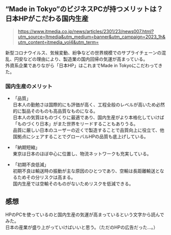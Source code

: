 ## “Made in Tokyo”のビジネスPCが持つメリットは？　日本HPがこだわる国内生産
> https://www.itmedia.co.jp/news/articles/2301/23/news007.html?utm_source=Itmedia&utm_medium=banner&utm_campaign=2023_1h&utm_content=itmedia_vol4&utm_term=  

  
新型コロナウイルス、気候変動、紛争などの世界規模でのサプライチェーンの混乱、円安などの理由により、製造業の国内回帰の気運が高まっている。  
外資系企業でありながら「日本HP」はこれまでMade in Tokyoにこだわってきた。  
  
  ### 国内生産のメリット
  - 「品質」  
  日本人の勤勉さは国際的にも評価が高く、工程全般のレベルが高いため必然的に製品そのものも高品質なものになる。  
  日本人の気質はものづくりに最適であり、国内生産がより本格化していけば「ものづくり日本」がまた世界をリードすることもありうる。  
  品質に厳しい日本のユーザーの近くで製造することで品質向上に役立て、他国拠点にシェアすることでグローバルHPの品質も底上げしている。  
  
  - 「納期短縮」  
  東京は日本のほぼ中心に位置し、物流ネットワークも充実している。
  
  - 「初期不良低減」  
  初期不良は輸送時の振動が主な原因のひとつであり、空輸は長距離輸送となるためその分リスクは高まる。  
  国内生産では空輸そのものがないためリスクを低減できる。  
  
  ## 感想
  HPのPCを使っているのと国内生産の気運が高まっているという文字から読んでみた。  
  日本の産業が盛り上がっていけばいいと思う。（ただのHPの広告だった…。）
